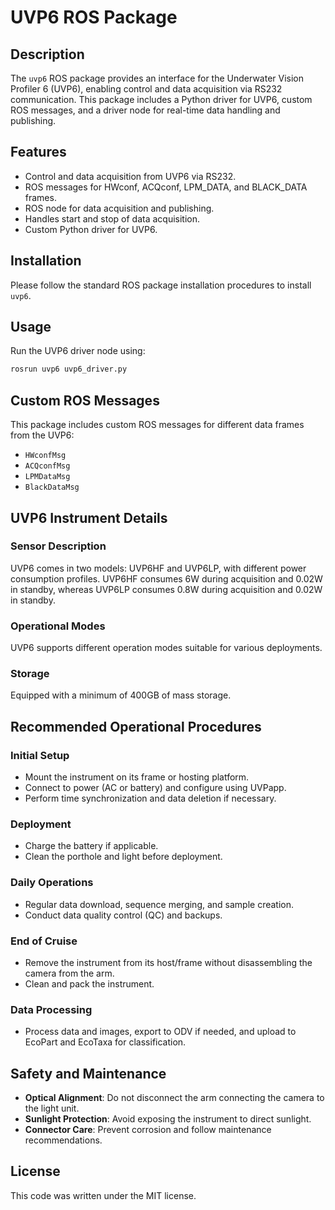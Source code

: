 # UVP6 ROS Package

## Description

The `uvp6` ROS package provides an interface for the Underwater Vision Profiler 6 (UVP6), enabling control and data acquisition via RS232 communication. This package includes a Python driver for UVP6, custom ROS messages, and a driver node for real-time data handling and publishing.

## Features

- Control and data acquisition from UVP6 via RS232.
- ROS messages for HWconf, ACQconf, LPM_DATA, and BLACK_DATA frames.
- ROS node for data acquisition and publishing.
- Handles start and stop of data acquisition.
- Custom Python driver for UVP6.

## Installation

Please follow the standard ROS package installation procedures to install `uvp6`.

## Usage

Run the UVP6 driver node using:

```bash
rosrun uvp6 uvp6_driver.py
```

## Custom ROS Messages
This package includes custom ROS messages for different data frames from the UVP6:

- `HWconfMsg`
- `ACQconfMsg`
- `LPMDataMsg`
- `BlackDataMsg`

## UVP6 Instrument Details

### Sensor Description
UVP6 comes in two models: UVP6HF and UVP6LP, with different power consumption profiles. UVP6HF consumes 6W during acquisition and 0.02W in standby, whereas UVP6LP consumes 0.8W during acquisition and 0.02W in standby.

### Operational Modes
UVP6 supports different operation modes suitable for various deployments.

### Storage
Equipped with a minimum of 400GB of mass storage.

## Recommended Operational Procedures

### Initial Setup
- Mount the instrument on its frame or hosting platform.
- Connect to power (AC or battery) and configure using UVPapp.
- Perform time synchronization and data deletion if necessary.

### Deployment
- Charge the battery if applicable.
- Clean the porthole and light before deployment.

### Daily Operations
- Regular data download, sequence merging, and sample creation.
- Conduct data quality control (QC) and backups.

### End of Cruise
- Remove the instrument from its host/frame without disassembling the camera from the arm.
- Clean and pack the instrument.

### Data Processing
- Process data and images, export to ODV if needed, and upload to EcoPart and EcoTaxa for classification.

## Safety and Maintenance
- **Optical Alignment**: Do not disconnect the arm connecting the camera to the light unit.
- **Sunlight Protection**: Avoid exposing the instrument to direct sunlight.
- **Connector Care**: Prevent corrosion and follow maintenance recommendations.

## License
This code was written under the MIT license.

